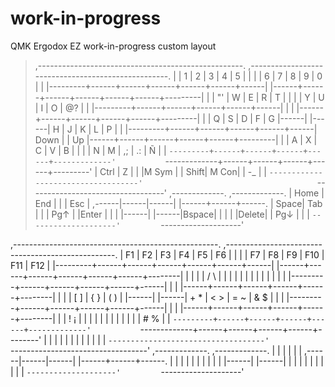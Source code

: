 # work-in-progress
QMK Ergodox EZ work-in-progress custom layout

 >,---------------------------------------------------.           ,---------------------------------------------------.
 >|         |   1  |   2  |   3  |   4  |   5  |      |           |      |   6  |   7  |   8  |   9  |   0  |         |
 >|---------+------+------+------+------+------+------|           |------+------+------+------+------+------+---------|
 >|         |   "' |   W  |   E  |   R  |   T  |      |           |      |   Y  |   U  |   I  |   O  |   @? |         |
 >|---------+------+------+------+------+------|      |           |      |------+------+------+------+------+---------|
 >|         |   Q  |   S  |   D  |   F  |   G  |------|           |------|   H  |   J  |   K  |   L  |   P  |         |
 >|---------+------+------+------+------+------| Down |           |  Up  |------+------+------+------+------+---------|
 >|         |   A  |   X  |   C  |   V  |   B  |      |           |      |   N  |   M  |   ,; |  .:  |   Ñ  |         |
 >`---------+------+------+------+------+-------------'           `-------------+------+------+------+------+---------'
 >  | Ctrl  |   Z  |      |      |M Sym |                                       | Shift| M Con|      |  -_  |      |
 >  `-----------------------------------'                                       `----------------------------------'
 >                                      ,-------------.         ,-------------.
 >                                       | Home | End  |         |      | Esc  |
 >                                ,------|------|------|         |------+------+------.
 >                                | Space|  Tab |      |         | Pg↑  |      |Enter |
 >                                |      |      |------|         |------|Bspace|      |
 >                                |      |      |Delete|         | Pg↓  |      |      |
 >                                `--------------------'         `--------------------'



 ,---------------------------------------------------.           ,--------------------------------------------------.
 |     F1  |  F2  |  F3  |  F4  |  F5  |  F6  |      |           |      |  F7  |  F8  |  F9  |  F10 |  F11 |   F12  |
 |---------+------+------+------+------+------+------|           |------+------+------+------+------+------+--------|
 |         |      |      |  / \ |      |      |      |           |      |      |      |   |  |      |      |        |
 |---------+------+------+------+------+------|      |           |      |------+------+------+------+------+--------|
 |         |      |  [ ] |  { } |  ( ) |      |------|           |------|  + * |  < > |  = ~ |  & $ |      |        | 
 |---------+------+------+------+------+------|      |           |      |------+------+------+------+------+--------|
 |         |  ! ¡ |      |      |      |      |      |           |      |      |      |      |      | # %  |        |
 `---------+------+------+------+------+-------------'           `-------------+------+------+------+------+--------'
   |       |      |      |      |      |                                       |      |      |      |      |      |
   `-----------------------------------'                                       `----------------------------------'
                                        ,-------------.         ,-------------.
                                        |      |      |         |      |      |
                                 ,------|------|------|         |------+------+------.
                                 |      |      |      |         |      |      |      |
                                 |      |      |------|         |------|      |      |
                                 |      |      |      |         |      |      |      |
                                 `--------------------'         `--------------------'
